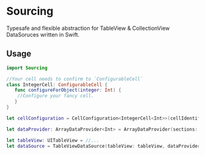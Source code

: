 # Sourcing
Typesafe and flexible abstraction for TableView &amp; CollectionView DataSoruces written in Swift.

## Usage

```swift
import Sourcing

//Your cell needs to confirm to `ConfigurableCell`
class IntegerCell: ConfigurableCell {
   func configureForObject(integer: Int) {
    //Configure your fancy cell.
   }
}

let cellConfiguration = CellConfiguration<IntegerCell<Int>>(cellIdentifier: "YourReuseID")

let dataProvider: ArrayDataProvider<Int> = ArrayDataProvider(sections: [[2], [1, 3]])

let tableView: UITableView = //...
let dataSource = TableViewDataSource(tableView: tableView, dataProvider: dataProvider, cellDequable: cellConfig)
```

